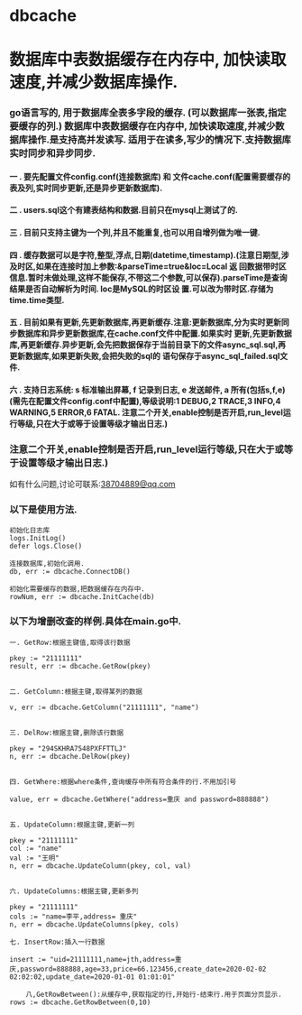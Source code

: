 # dbcache
# 数据库中表数据缓存在内存中, 加快读取速度,并减少数据库操作.
### go语言写的, 用于数据库全表多字段的缓存. (可以数据库一张表,指定要缓存的列.) 数据库中表数据缓存在内存中, 加快读取速度,并减少数据库操作.是支持高并发读写. 适用于在读多,写少的情况下.支持数据库实时同步和异步同步.

####  一 .  要先配置文件config.conf(连接数据库) 和 文件cache.conf(配置需要缓存的表及列,实时同步更新,还是异步更新数据库).

####  二 .  users.sql这个有建表结构和数据.目前只在mysql上测试了的.

####  三 .  目前只支持主键为一个列,并且不能重复,也可以用自增列做为唯一键.

####  四 .  缓存数据可以是字符,整型,浮点,日期(datetime,timestamp).(注意日期型,涉及时区,如果在连接时加上参数:&parseTime=true&loc=Local 返 		回数据带时区信息.暂时未做处理,这样不能保存,不带这二个参数,可以保存).parseTime是查询结果是否自动解析为时间. loc是MySQL的时区设	      置.可以改为带时区.存储为time.time类型.

####  五 . 目前如果有更新,先更新数据库,再更新缓存.注意:更新数据库,分为实时更新同步数据库和异步更新数据库,在cache.conf文件中配置.如果实时	    更新,先更新数据库,再更新缓存.异步更新,会先把数据保存于当前目录下的文件async_sql.sql,再更新数据库,如果更新失败,会把失败的sql的		 语句保存于async_sql_failed.sql文件.

####  六 . 支持日志系统: s 标准输出屏幕, f 记录到日志, e 发送邮件, a 所有(包括s,f,e)(需先在配置文件config.conf中配置),等级说明:1 DEBUG,2 	    TRACE,3 INFO,4 WARNING,5 ERROR,6 FATAL. 注意二个开关,enable控制是否开启,run_level运行等级,只在大于或等于设置等级才输出日志.)


###  注意二个开关,enable控制是否开启,run_level运行等级,只在大于或等于设置等级才输出日志.)
如有什么问题,讨论可联系:38704889@qq.com

### 以下是使用方法.

	初始化日志库
	logs.InitLog()
	defer logs.Close()

	连接数据库,初始化调用.
	db, err := dbcache.ConnectDB()

	初始化需要缓存的数据,把数据缓存在内存中.
	rowNum, err := dbcache.InitCache(db)


### 以下为增删改查的样例.具体在main.go中.

	一. GetRow:根据主键值,取得该行数据
	
	pkey := "21111111"
	result, err := dbcache.GetRow(pkey)
	

	二. GetColumn:根据主键,取得某列的数据
	
	v, err := dbcache.GetColumn("21111111", "name")


	三. DelRow:根据主键,删除该行数据
	
	pkey = "294SKHRA7548PXFFTTLJ"
	n, err := dbcache.DelRow(pkey)


	四. GetWhere:根据where条件,查询缓存中所有符合条件的行.不用加引号
	
	value, err = dbcache.GetWhere("address=重庆 and password=888888")


	五. UpdateColumn:根据主键,更新一列
	
	pkey = "21111111"
	col := "name"
	val := "王明"
	n, err = dbcache.UpdateColumn(pkey, col, val)


	六. UpdateColumns:根据主键,更新多列
	
	pkey = "21111111"
	cols := "name=李平,address= 重庆"
	n, err = dbcache.UpdateColumns(pkey, cols)

	七. InsertRow:插入一行数据
	
	insert := "uid=21111111,name=jth,address=重庆,password=888888,age=33,price=66.123456,create_date=2020-02-02 02:02:02,update_date=2020-01-01 01:01:01"

        八,GetRowBetween():从缓存中,获取指定的行,开始行-结束行.用于页面分页显示.
	rows := dbcache.GetRowBetween(0,10)


